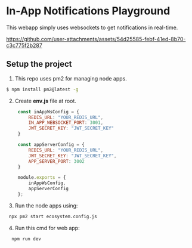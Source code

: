 # In-App Notifications Playground

This webapp simply uses websockets to get notifications in real-time.



https://github.com/user-attachments/assets/54d25585-febf-41ed-8b70-c3c775f2b287



## Setup the project

1. This repo uses pm2 for managing node apps.
```sh
$ npm install pm2@latest -g
```

2. Create **env.js** file at root.
   ```js
    const inAppWsConfig = {
        REDIS_URL: "YOUR_REDIS_URL",
        IN_APP_WEBSOCKET_PORT: 3001,
        JWT_SECRET_KEY: "JWT_SECRET_KEY"
    }

    const appServerConfig = {
        REDIS_URL: "YOUR_REDIS_URL",
        JWT_SECRET_KEY: "JWT_SECRET_KEY",
        APP_SERVER_PORT: 3002
    }

    module.exports = {
        inAppWsConfig,
        appServerConfig
    };
   ```

3. Run the node apps using:

```sh
 npx pm2 start ecosystem.config.js
```

4. Run this cmd for web app:
```sh
  npm run dev
```

